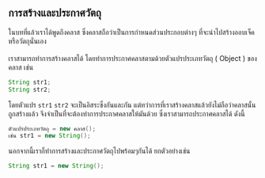 ## การสร้างและประกาศวัตถุ
ในบทที่แล้วเราได้พูดถึงคลาส ซึ่งคลาสถือว่าเป็นการกำหนดส่วนประกอบต่างๆ ที่จะนำไปสร้างออบเจ็ค หรือวัตถุนั่นเอง 
<br><br>
เราสามารถทำการสร้างคลาสได้ โดยทำการประกาศคลาสตามด้วยตัวแปรประเภทวัตถุ ( Object ) ของคลาส เช่น
```java
String str1;
String str2;
```
โดยตัวแปร `str1` `str2` จะเป็นอิสระซึ่งกันและกัน แต่ทว่าการที่เราสร้างคลาสแล้วยังไม่ถือว่าคลาสนั้นถูกสร้างแล้ว จึงจำเป็นที่จะต้องทำการประกาศคลาสให้มันด้วย
ซึ่งเราสามารถประกาศคลาสได้ ดังนี้
```java
ตัวแปรประเภทวัตถุ = new คลาส();
เช่น str1 = new String();
```
นอกจากนี้เราก็ทำการสร้างและประกาศวัตถุไปพร้อมๆกันได้ ยกตัวอย่างเช่น
```java
String str1 = new String();
```
